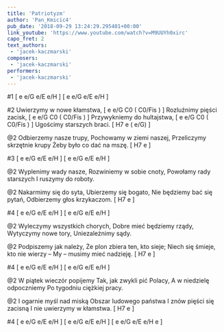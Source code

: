 ```yaml
---
title: 'Patriotyzm'
author: 'Pan_Kmicic4'
pub_date: '2018-09-29 13:24:29.295401+00:00'
link_youtube: 'https://www.youtube.com/watch?v=M9UUYh0xirc'
capo_fret: 2
text_authors:
 - 'jacek-kaczmarski'
composers:
 - 'jacek-kaczmarski'
performers:
 - 'jacek-kaczmarski'
---
```


#1
[ e e/G e/E e/H ]
[ e e/G e/E e/H ]

#2
Uwierzymy w nowe kłamstwa, [ e e/G C0 ( C0/Fis ) ]
Rozluźnimy pięści zacisk, [ e e/G C0 ( C0/Fis ) ]
Przywykniemy do hultajstwa, [ e e/G C0 ( C0/Fis ) ]
Ugościmy starszych braci. [ H7 e ( e/G) ]

@2
Odbierzemy nasze trupy,
Pochowamy w ziemi naszej,
Przeliczymy skrzętnie krupy
Żeby było co dać na mszę. [ H7 e ]

#3
[ e e/G e/E e/H ]
[ e e/G e/E e/H ]

@2
Wyplenimy wady nasze,
Rozwiniemy w sobie cnoty,
Powołamy rady starszych
I ruszymy do roboty.

@2
Nakarmimy się do syta,
Ubierzemy się bogato,
Nie będziemy bać się pytań,
Odbierzemy głos krzykaczom. [ H7 e ]

#4
[ e e/G e/E e/H ]
[ e e/G e/E e/H ]

@2
Wyleczymy wszystkich chorych,
Dobre mieć będziemy rządy,
Wytyczymy nowe tory,
Uniezależnimy sądy.

@2
Podpiszemy jak należy,
Że plon zbiera ten, kto sieje;
Niech się śmieje, kto nie wierzy –
My – musimy mieć nadzieję. [ H7 e ]

#4
[ e e/G e/E e/H ]
[ e e/G e/E e/H ]

@2 
W piątek wieczór popijemy
Tak, jak zwykli pić Polacy,
A w niedzielę odpoczniemy
Po tygodniu ciężkiej pracy.

@2
I ogarnie myśl nad miską
Obszar ludowego państwa
I znów pięści się zacisną
I nie uwierzymy w kłamstwa. [ H7 e ]

#4
[ e e/G e/E e/H ]
[ e e/G e/E e/H ]
[ e e/G e/E e/H e ]